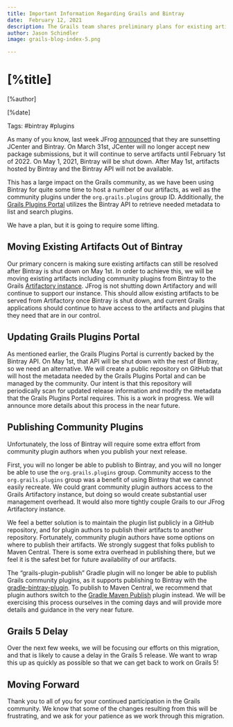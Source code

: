 ```yaml
---
title: Important Information Regarding Grails and Bintray
date:  February 12, 2021
description: The Grails team shares preliminary plans for existing artifacts and plugin publication in response to JFrog's plans to sunset Bintray on May 1, 2021. 
author: Jason Schindler
image: grails-blog-index-5.png

---
```


# [%title]

[%author]

[%date] 

Tags: #bintray #plugins


As many of you know, last week JFrog [announced](https://jfrog.com/blog/into-the-sunset-bintray-jcenter-gocenter-and-chartcenter/) that they are sunsetting JCenter and Bintray. On March 31st, JCenter will no longer accept new package submissions, but it will continue to serve artifacts until February 1st of 2022. On May 1, 2021, Bintray will be shut down. After May 1st, artifacts hosted by Bintray and the Bintray API will not be available.

This has a large impact on the Grails community, as we have been using Bintray for quite some time to host a number of our artifacts, as well as the community plugins under the `org.grails.plugins` group ID. Additionally, the [Grails Plugins Portal](https://grails.org/plugins.html) utilizes the Bintray API to retrieve needed metadata to list and search plugins.

We have a plan, but it is going to require some lifting.

## Moving Existing Artifacts Out of Bintray

Our primary concern is making sure existing artifacts can still be resolved after Bintray is shut down on May 1st.  In order to achieve this, we will be moving existing artifacts including community plugins from Bintray to the Grails [Artifactory instance](https://repo.grails.org/). JFrog is not shutting down Artifactory and will continue to support our instance. This should allow existing artifacts to be served from Artifactory once Bintray is shut down, and current Grails applications should continue to have access to the artifacts and plugins that they need that are in our control.

## Updating Grails Plugins Portal

As mentioned earlier, the Grails Plugins Portal is currently backed by the Bintray API. On May 1st, that API will be shut down with the rest of Bintray, so we need an alternative. We will create a public repository on GitHub that will host the metadata needed by the Grails Plugins Portal and can be managed by the community. Our intent is that this repository will periodically scan for updated release information and modify the metadata that the Grails Plugins Portal requires. This is a work in progress. We will announce more details about this process in the near future.

## Publishing Community Plugins

Unfortunately, the loss of Bintray will require some extra effort from community plugin authors when you publish your next release.

First, you will no longer be able to publish to Bintray, and you will no longer be able to use the `org.grails.plugins` group. Community access to the `org.grails.plugins` group was a benefit of using Bintray that we cannot easily recreate. We could grant community plugin authors access to the Grails Artifactory instance, but doing so would create substantial user management overhead. It would also more tightly couple Grails to our JFrog Artifactory instance.  

We feel a better solution is to maintain the plugin list publicly in a GitHub repository, and for plugin authors to publish their artifacts to another repository. Fortunately, community plugin authors have some options on where to publish their artifacts. We strongly suggest that folks publish to Maven Central. There is some extra overhead in publishing there, but we feel it is the safest bet for future availability of our artifacts.  

The “grails-plugin-publish” Gradle plugin will no longer be able to publish Grails community plugins, as it supports publishing to Bintray with the [gradle-bintray-plugin](https://github.com/bintray/gradle-bintray-plugin). To publish to Maven Central, we recommend that plugin authors switch to the [Gradle Maven Publish](https://docs.gradle.org/current/userguide/publishing_maven.html) plugin instead. We will be exercising this process ourselves in the coming days and will provide more details and guidance in the very near future.

## Grails 5 Delay

Over the next few weeks, we will be focusing our efforts on this migration, and that is likely to cause a delay in the Grails 5 release. We want to wrap this up as quickly as possible so that we can get back to work on Grails 5!

## Moving Forward

Thank you to all of you for your continued participation in the Grails community. We know that some of the changes resulting from this will be frustrating, and we ask for your patience as we work through this migration.
